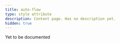 ```yaml
---
title: auto-flow
type: style attribute
description: Content page. Has no description yet.
hidden: true
---
```


Yet to be documented